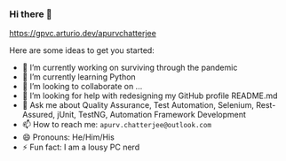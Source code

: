 ### Hi there 👋


<!--**apurvchatterjee/apurvchatterjee** is a ✨ _special_ ✨ repository because its `README.md` (this file) appears on your GitHub profile. -->

https://gpvc.arturio.dev/apurvchatterjee

Here are some ideas to get you started:

- 🔭 I’m currently working on surviving through the pandemic
- 🌱 I’m currently learning Python
- 👯 I’m looking to collaborate on ...
- 🤔 I’m looking for help with redesigning my GitHub profile README.md
- 💬 Ask me about Quality Assurance, Test Automation, Selenium, Rest-Assured, jUnit, TestNG, Automation Framework Development
- 📫 How to reach me: `apurv.chatterjee@outlook.com`
- 😄 Pronouns: He/Him/His
- ⚡ Fun fact: I am a lousy PC nerd

